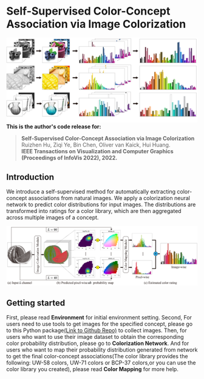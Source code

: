 # Self-Supervised Color-Concept Association via Image Colorization
![image](https://github.com/ZiqiYe77/CCAIC/blob/main/docs/teaser.png)
**This is the author's code release for:**
> **Self-Supervised Color-Concept Association via Image Colorization**  
> Ruizhen Hu, Ziqi Ye, Bin Chen, Oliver van Kaick, Hui Huang. <br>
> **IEEE Transactions on Visualization and Computer Graphics (Proceedings of InfoVis 2022), 2022.**

##  Introduction
We introduce a self-supervised method for automatically extracting color-concept associations from natural images. We apply a colorization neural network to predict color distributions for input images. The distributions are transformed into ratings for a color library, which are then aggregated across multiple images of a concept.


![image](https://github.com/ZiqiYe77/CCAIC/blob/main/docs/overview.png)

## Getting started
First, please read **Environment** for initial environment setting. Second, For users need to use tools to get images for the specified concept, please go to this Python package[(Link to Github Repo)](https://github.com/hardikvasa/google-images-download) to collect images. Then, for users who want to use their image dataset to obtain the corresponding color probability distribution, please go to **Colorization Network**. And for users who want to map their probability distribution generated from network to get the final color-concept associations(The color library provides the following:  UW-58 colors, UW-71 colors or BCP-37 colors,or you can use the color library you created), please read **Color Mapping** for more help. 
